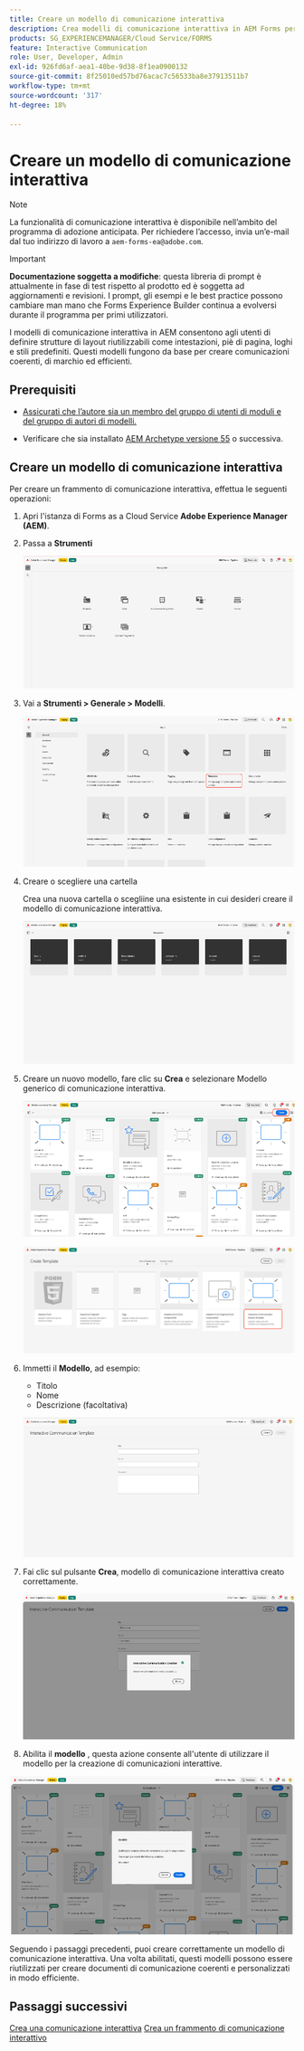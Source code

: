 ```yaml
---
title: Creare un modello di comunicazione interattiva
description: Crea modelli di comunicazione interattiva in AEM Forms per definire layout riutilizzabili, garantire la coerenza del brand e semplificare la creazione di comunicazioni personalizzate basate su dati.
products: SG_EXPERIENCEMANAGER/Cloud Service/FORMS
feature: Interactive Communication
role: User, Developer, Admin
exl-id: 926fd6af-aea1-40be-9d38-8f1ea0900132
source-git-commit: 8f25010ed57bd76acac7c56533ba8e37913511b7
workflow-type: tm+mt
source-wordcount: '317'
ht-degree: 18%

---
```



# Creare un modello di comunicazione interattiva

>[!NOTE]
>
> La funzionalità di comunicazione interattiva è disponibile nell’ambito del programma di adozione anticipata. Per richiedere l’accesso, invia un’e-mail dal tuo indirizzo di lavoro a `aem-forms-ea@adobe.com`.

>[!IMPORTANT]
>
> **Documentazione soggetta a modifiche**: questa libreria di prompt è attualmente in fase di test rispetto al prodotto ed è soggetta ad aggiornamenti e revisioni. I prompt, gli esempi e le best practice possono cambiare man mano che Forms Experience Builder continua a evolversi durante il programma per primi utilizzatori.

I modelli di comunicazione interattiva in AEM consentono agli utenti di definire strutture di layout riutilizzabili come intestazioni, piè di pagina, loghi e stili predefiniti. Questi modelli fungono da base per creare comunicazioni coerenti, di marchio ed efficienti.

## Prerequisiti

* [Assicurati che l’autore sia un membro del gruppo di utenti di moduli e del gruppo di autori di modelli.](/help/forms/setup-forms-cloud-service.md#configure-users)

* Verificare che sia installato [AEM Archetype versione 55](https://github.com/adobe/aem-project-archetype) o successiva.

## Creare un modello di comunicazione interattiva

Per creare un frammento di comunicazione interattiva, effettua le seguenti operazioni:

1. Apri l&#39;istanza di Forms as a Cloud Service **Adobe Experience Manager (AEM)**.

1. Passa a **Strumenti**

   ![Trova documento IC](/help/forms/interactive-communication/assets/aem.png)

1. Vai a **Strumenti > Generale > Modelli**.

   ![Trova documento IC](/help/forms/interactive-communication/assets/template.png)

1. Creare o scegliere una cartella

   Crea una nuova cartella o scegliine una esistente in cui desideri creare il modello di comunicazione interattiva.

   ![Trova documento IC](/help/forms/interactive-communication/assets/choosefolder.png)

1. Creare un nuovo modello, fare clic su **Crea** e selezionare Modello generico di comunicazione interattiva.

   ![Trova documento IC](/help/forms/interactive-communication/assets/create1.png)

   ![Trova documento IC](/help/forms/interactive-communication/assets/choose.png)

1. Immetti il **Modello**, ad esempio:

   * Titolo
   * Nome
   * Descrizione (facoltativa)

   ![Trova documento IC](/help/forms/interactive-communication/assets/create2.png)

1. Fai clic sul pulsante **Crea**, modello di comunicazione interattiva creato correttamente.

   ![Trova documento IC](/help/forms/interactive-communication/assets/enabled.png)

1. Abilita il **modello** , questa azione consente all&#39;utente di utilizzare il modello per la creazione di comunicazioni interattive.

![Trova documento IC](/help/forms/interactive-communication/assets/enable.png)

Seguendo i passaggi precedenti, puoi creare correttamente un modello di comunicazione interattiva. Una volta abilitati, questi modelli possono essere riutilizzati per creare documenti di comunicazione coerenti e personalizzati in modo efficiente.

## Passaggi successivi

[Crea una comunicazione interattiva](/help/forms/interactive-communication/create-interactive-communication.md)
[Crea un frammento di comunicazione interattivo](/help/forms/interactive-communication/create-interactive-communication-fragment.md)
